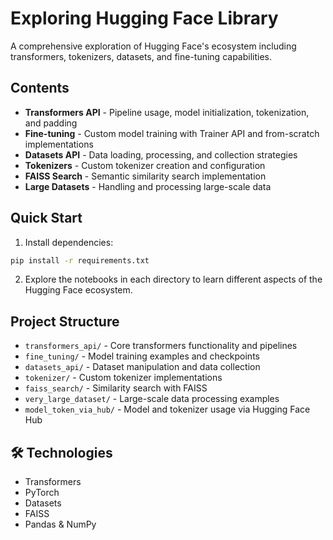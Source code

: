 # Exploring Hugging Face Library

A comprehensive exploration of Hugging Face's ecosystem including transformers, tokenizers, datasets, and fine-tuning capabilities.

## Contents

- **Transformers API** - Pipeline usage, model initialization, tokenization, and padding
- **Fine-tuning** - Custom model training with Trainer API and from-scratch implementations  
- **Datasets API** - Data loading, processing, and collection strategies
- **Tokenizers** - Custom tokenizer creation and configuration
- **FAISS Search** - Semantic similarity search implementation
- **Large Datasets** - Handling and processing large-scale data

## Quick Start

1. Install dependencies:
```bash
pip install -r requirements.txt
```

2. Explore the notebooks in each directory to learn different aspects of the Hugging Face ecosystem.

## Project Structure

- `transformers_api/` - Core transformers functionality and pipelines
- `fine_tuning/` - Model training examples and checkpoints
- `datasets_api/` - Dataset manipulation and data collection
- `tokenizer/` - Custom tokenizer implementations
- `faiss_search/` - Similarity search with FAISS
- `very_large_dataset/` - Large-scale data processing examples
- `model_token_via_hub/` - Model and tokenizer usage via Hugging Face Hub

## 🛠️ Technologies

- Transformers
- PyTorch  
- Datasets
- FAISS
- Pandas & NumPy
